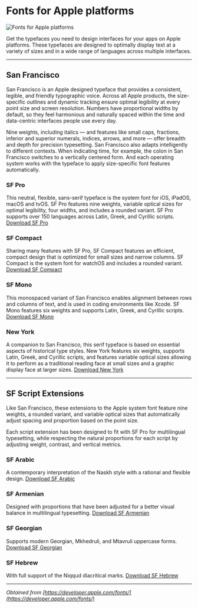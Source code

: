 # Fonts for Apple platforms

![Fonts for Apple platforms](https://developer.apple.com/fonts/images/fonts-hero-large_2x.png)

Get the typefaces you need to design interfaces for your apps on Apple platforms. These typefaces are designed to optimally display text at a variety of sizes and in a wide range of languages across multiple interfaces.

---

## San Francisco
San Francisco is an Apple designed typeface that provides a consistent, legible, and friendly typographic voice. Across all Apple products, the size-specific outlines and dynamic tracking ensure optimal legibility at every point size and screen resolution. Numbers have proportional widths by default, so they feel harmonious and naturally spaced within the time and data-centric interfaces people use every day.

Nine weights, including italics — and features like small caps, fractions, inferior and superior numerals, indices, arrows, and more — offer breadth and depth for precision typesetting. San Francisco also adapts intelligently to different contexts. When indicating time, for example, the colon in San Francisco switches to a vertically centered form. And each operating system works with the typeface to apply size-specific font features automatically.


### SF Pro
This neutral, flexible, sans-serif typeface is the system font for iOS, iPadOS, macOS and tvOS. SF Pro features nine weights, variable optical sizes for optimal legibility, four widths, and includes a rounded variant. SF Pro supports over 150 languages across Latin, Greek, and Cyrillic scripts. [Download SF Pro](https://github.com/henriquebarr/fonts-for-apple-platforms/tree/main/SF%20Pro)

### SF Compact
Sharing many features with SF Pro, SF Compact features an efficient, compact design that is optimized for small sizes and narrow columns. SF Compact is the system font for watchOS and includes a rounded variant. [Download SF Compact](https://github.com/henriquebarr/fonts-for-apple-platforms/tree/main/SF%20Compact)

### SF Mono
This monospaced variant of San Francisco enables alignment between rows and columns of text, and is used in coding environments like Xcode. SF Mono features six weights and supports Latin, Greek, and Cyrillic scripts. [Download SF Mono](https://github.com/henriquebarr/fonts-for-apple-platforms/tree/main/SF%20Mono)

### New York
A companion to San Francisco, this serif typeface is based on essential aspects of historical type styles. New York features six weights, supports Latin, Greek, and Cyrillic scripts, and features variable optical sizes allowing it to perform as a traditional reading face at small sizes and a graphic display face at larger sizes. [Download New York](https://github.com/henriquebarr/fonts-for-apple-platforms/tree/main/New%20York)


---

## SF Script Extensions
Like San Francisco, these extensions to the Apple system font feature nine weights, a rounded variant, and variable optical sizes that automatically adjust spacing and proportion based on the point size.

Each script extension has been designed to fit with SF Pro for multilingual typesetting, while respecting the natural proportions for each script by adjusting weight, contrast, and vertical metrics.

### SF Arabic
A contemporary interpretation of the Naskh style with a rational and flexible design. [Download SF Arabic](https://github.com/henriquebarr/fonts-for-apple-platforms/tree/main/SF%20Arabic)

### SF Armenian
Designed with proportions that have been adjusted for a better visual balance in multilingual typesetting. [Download SF Armenian](https://github.com/henriquebarr/fonts-for-apple-platforms/tree/main/SF%20Armenian)

### SF Georgian
Supports modern Georgian, Mkhedruli, and Mtavruli uppercase forms. [Download SF Georgian](https://github.com/henriquebarr/fonts-for-apple-platforms/tree/main/SF%20Georgian)

### SF Hebrew
With full support of the Niqqud diacritical marks. [Download SF Hebrew](https://github.com/henriquebarr/fonts-for-apple-platforms/tree/main/SF%20Hebrew)

---

_Obtained from [https://developer.apple.com/fonts/](https://developer.apple.com/fonts/)_